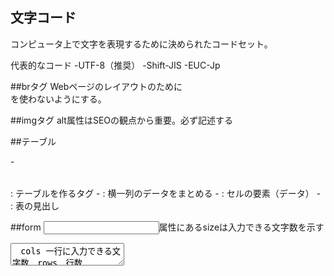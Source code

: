 ## 文字コード
コンピュータ上で文字を表現するために決められたコードセット。

代表的なコード
-UTF-8（推奨）
-Shift-JIS
-EUC-Jp


##brタグ
Webページのレイアウトのために<br>を使わないようにする。


##imgタグ
alt属性はSEOの観点から重要。必ず記述する


##テーブル

-<table></table>: テーブルを作るタグ
-<tr></tr> : 横一列のデータをまとめる
-<td></td> : セルの要素（データ）
-<th></th> : 表の見出し

##form
<input>属性にあるsizeは入力できる文字数を示す
<textarea>　cols 一行に入力できる文字数　rows　行数
 
##display
block　では、text-alignやvertical-alignが設定できない

inline　では、左右のpadding・marginはok。上下は✕。  text-alignは親要素に。vertical-alignは自身に設定。

none　は表示になるだけで表示が速くなるわけではない→レスポンシブで使う


##flexbox
コンテナにつけるプロパティとアイテムに使うアイテムを分けて理解

Flexアイテムのプロパティ
  -order : 順番を変更 整数
  -flexgrow : コンテナの残りの容量のうちどれだけがそのアイテムに割り当てられるか　
  -flex-shirink :　↑の逆でアイテムの合計のがコンテナよりでかい時どの程度縮ませるか　
  -flex-basis : アイテムの基本幅
  
##margin
-margin-left: auto で右寄せ
-margin-right: auto で左寄せ
-margin: 0 auto で中央寄せ















